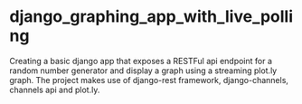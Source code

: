 # django_graphing_app_with_live_polling
Creating a basic django app that exposes a RESTFul api endpoint for a random number generator and display a graph using a streaming plot.ly graph. The project makes use of django-rest framework, django-channels, channels api and plot.ly.
